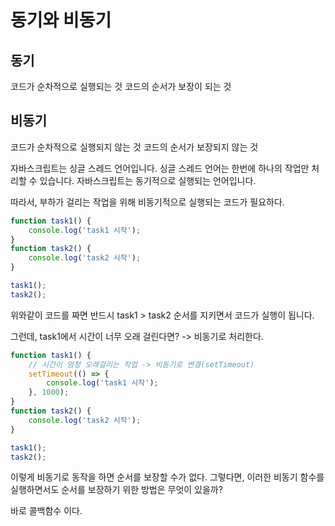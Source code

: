 # 동기와 비동기

## 동기

코드가 순차적으로 실행되는 것
코드의 순서가 보장이 되는 것

## 비동기

코드가 순차적으로 실행되지 않는 것
코드의 순서가 보장되지 않는 것

자바스크립트는 싱글 스레드 언어입니다. 싱글 스레드 언어는 한번에 하나의 작업만 처리할 수 있습니다. 자바스크립트는 동기적으로 실행되는 언어입니다.

따라서, 부하가 걸리는 작업을 위해 비동기적으로 실행되는 코드가 필요하다.

```js
function task1() {
	console.log('task1 시작');
}
function task2() {
	console.log('task2 시작');
}

task1();
task2();
```

위와같이 코드를 짜면 반드시 task1 > task2 순서를 지키면서 코드가 실행이 됩니다.

그런데, task1에서 시간이 너무 오래 걸린다면? -> 비동기로 처리한다.

```js
function task1() {
	// 시간이 엄청 오래걸리는 작업 -> 비동기로 변경(setTimeout)
	setTimeout(() => {
		console.log('task1 시작');
	}, 1000);
}
function task2() {
	console.log('task2 시작');
}

task1();
task2();
```

이렇게 비동기로 동작을 하면 순서를 보장할 수가 없다. 그렇다면, 이러한 비동기 함수를 실행하면서도 순서를 보장하기 위한 방법은 무엇이 있을까?

바로 콜백함수 이다.
